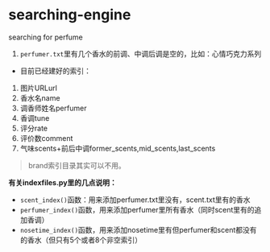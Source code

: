# searching-engine
searching for perfume
1. ``perfumer.txt``里有几个香水的前调、中调后调是空的，比如：心情巧克力系列


- 目前已经建好的索引：
1. 图片URLurl
2. 香水名name
3. 调香师姓名perfumer
4. 香调tune
5. 评分rate
6. 评价数comment
7. 气味scents+前后中调former_scents,mid_scents,last_scents

> brand索引目录其实可以不用。

**有关indexfiles.py里的几点说明：**
- ``scent_index()``函数：用来添加perfumer.txt里没有，scent.txt里有的香水
- ``perfumer_index()``函数，用来添加perfumer里所有香水（同时scent里有的追加香调）
- ``nosetime_index()``函数，用来添加nosetime里有但perfumer和scent都没有的香水（但只有5个或者8个非空索引）
